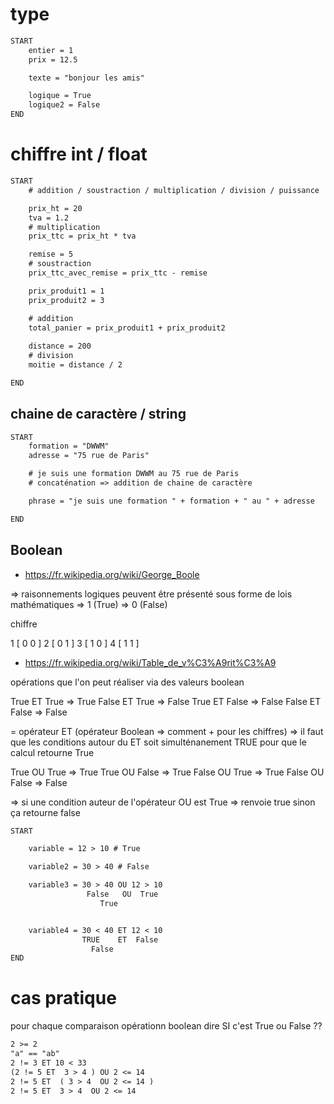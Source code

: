 # type 

```txt
START
    entier = 1
    prix = 12.5

    texte = "bonjour les amis"

    logique = True
    logique2 = False
END
```

# chiffre int / float

```txt
START
    # addition / soustraction / multiplication / division / puissance

    prix_ht = 20 
    tva = 1.2
    # multiplication
    prix_ttc = prix_ht * tva 

    remise = 5
    # soustraction
    prix_ttc_avec_remise = prix_ttc - remise

    prix_produit1 = 1
    prix_produit2 = 3

    # addition 
    total_panier = prix_produit1 + prix_produit2
    
    distance = 200
    # division 
    moitie = distance / 2 

END
```

## chaine de caractère / string 

```txt
START
    formation = "DWWM"
    adresse = "75 rue de Paris"

    # je suis une formation DWWM au 75 rue de Paris
    # concaténation => addition de chaine de caractère 

    phrase = "je suis une formation " + formation + " au " + adresse

END
```

## Boolean 

- <https://fr.wikipedia.org/wiki/George_Boole>

=>  raisonnements logiques peuvent être présenté sous forme de lois mathématiques 
=> 1 (True)
=> 0 (False)

chiffre 

1    [ 0  0 ]
2    [ 0  1 ]
3    [ 1  0 ]
4    [ 1  1 ]

- <https://fr.wikipedia.org/wiki/Table_de_v%C3%A9rit%C3%A9>

opérations que l'on peut réaliser via des valeurs boolean

True ET True => True
False ET True => False
True ET False => False
False ET False => False 

= opérateur ET (opérateur Boolean => comment + pour les chiffres)
=> il faut que les conditions autour du ET soit simulténanement TRUE pour que le calcul retourne True 

True OU True => True
True OU False => True
False OU True => True
False OU False => False 

=> si une condition auteur de l'opérateur OU est True => renvoie true sinon ça retourne false 


```txt
START

    variable = 12 > 10 # True

    variable2 = 30 > 40 # False

    variable3 = 30 > 40 OU 12 > 10
                 False   OU  True
                    True 


    variable4 = 30 < 40 ET 12 < 10
                TRUE    ET  False
                  False 
END
```

# cas pratique 

pour chaque comparaison opérationn boolean dire SI c'est True ou False ??

```txt
2 >= 2
"a" == "ab"
2 != 3 ET 10 < 33
(2 != 5 ET  3 > 4 ) OU 2 <= 14 
2 != 5 ET  ( 3 > 4  OU 2 <= 14 ) 
2 != 5 ET  3 > 4  OU 2 <= 14  
```

